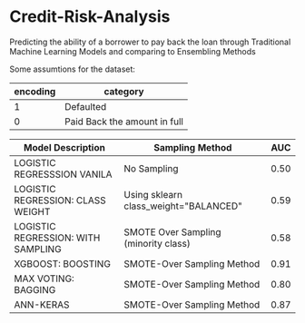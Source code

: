 # Credit-Risk-Analysis
Predicting the ability of a borrower to pay back the loan through Traditional Machine Learning Models and comparing to Ensembling Methods 

Some assumtions for the dataset:

| encoding | category |
| --- | --- |
|1| Defaulted |
|0| Paid Back the amount in full |


| Model Description | Sampling Method | AUC | 
| --- | --- | --- |
| LOGISTIC REGRESSSION VANILA | No Sampling | 0.50 |
| LOGISTIC REGRESSION: CLASS WEIGHT | Using sklearn class_weight="BALANCED" | 0.59 |
| LOGISTIC REGRESSION: WITH SAMPLING | SMOTE Over Sampling (minority class) | 0.58 |
| XGBOOST: BOOSTING | SMOTE-Over Sampling Method | 0.91 |
| MAX VOTING: BAGGING | SMOTE-Over Sampling Method | 0.80 |
| ANN-KERAS | SMOTE-Over Sampling Method | 0.87 |
